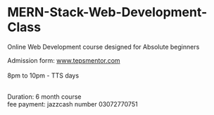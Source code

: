 # MERN-Stack-Web-Development-Class
Online Web Development course designed for Absolute beginners 

Admission form: www.tepsmentor.com <br>
 <br>
8pm to 10pm - TTS days <br>
<br>

Duration: 6 month course <br>
fee payment: jazzcash number 03072770751 <br>




